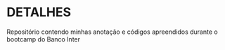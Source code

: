 # DETALHES
Repositório contendo minhas anotação e códigos apreendidos durante o bootcamp do Banco Inter
